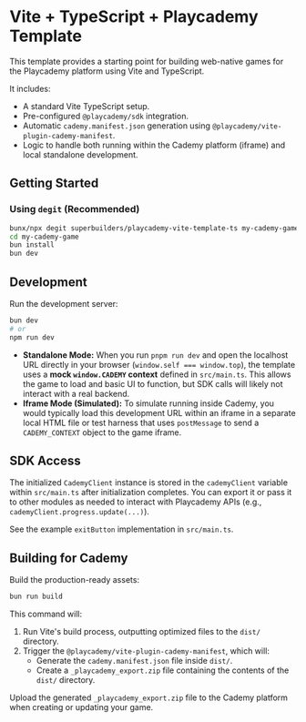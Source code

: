 # Vite + TypeScript + Playcademy Template

This template provides a starting point for building web-native games for the Playcademy platform using Vite and TypeScript.

It includes:

- A standard Vite TypeScript setup.
- Pre-configured `@playcademy/sdk` integration.
- Automatic `cademy.manifest.json` generation using `@playcademy/vite-plugin-cademy-manifest`.
- Logic to handle both running within the Cademy platform (iframe) and local standalone development.

## Getting Started

### Using `degit` (Recommended)

```bash
bunx/npx degit superbuilders/playcademy-vite-template-ts my-cademy-game
cd my-cademy-game
bun install
bun dev
```

## Development

Run the development server:

```bash
bun dev
# or
npm run dev
```

- **Standalone Mode:** When you run `pnpm run dev` and open the localhost URL directly in your browser (`window.self === window.top`), the template uses a **mock `window.CADEMY` context** defined in `src/main.ts`. This allows the game to load and basic UI to function, but SDK calls will likely not interact with a real backend.
- **Iframe Mode (Simulated):** To simulate running inside Cademy, you would typically load this development URL within an iframe in a separate local HTML file or test harness that uses `postMessage` to send a `CADEMY_CONTEXT` object to the game iframe.

## SDK Access

The initialized `CademyClient` instance is stored in the `cademyClient` variable within `src/main.ts` after initialization completes. You can export it or pass it to other modules as needed to interact with Playcademy APIs (e.g., `cademyClient.progress.update(...)`).

See the example `exitButton` implementation in `src/main.ts`.

## Building for Cademy

Build the production-ready assets:

```bash
bun run build
```

This command will:

1.  Run Vite's build process, outputting optimized files to the `dist/` directory.
2.  Trigger the `@playcademy/vite-plugin-cademy-manifest`, which will:
    - Generate the `cademy.manifest.json` file inside `dist/`.
    - Create a `_playcademy_export.zip` file containing the contents of the `dist/` directory.

Upload the generated `_playcademy_export.zip` file to the Cademy platform when creating or updating your game.
